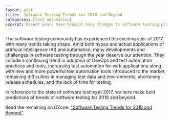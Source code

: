 ```yaml
---
layout: post
title:  Software Testing Trends for 2018 and Beyond
categories: [test automation]
excerpt: Recent years have brought many changes to software testing practices that will define 2018, such as DevOps adoption, combined automated and manual testing, and more.
---
```


The software testing community has experienced the exciting year of 2017 with many trends taking shape. Amid both hypes and actual applications of artificial intelligence (AI) and automation, many developments and challenges in software testing through the year deserve our attention. They include a continuing trend in adoption of DevOps and test automation practices and tools, increasing test automation for web applications along with new and more powerful test automation tools introduced to the market, remaining difficulties in managing test data and environments, shortening release schedules, and the lack of time for testing.

In reference to the state of software testing in 2017, we here make bold predictions of trends of software testing for 2018 and beyond.

Read the remaining on DZone: ["Software Testing Trends for 2018 and Beyond"](https://dzone.com/articles/software-testing-trends-for-2018-and-beyond)
